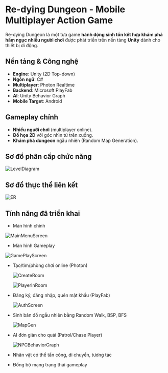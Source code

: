 # Re-dying Dungeon - Mobile Multiplayer Action Game

Re-dying Dungeon là một tựa game **hành động sinh tồn kết hợp khám phá hầm ngục nhiều người chơi** được phát triển trên nền tảng **Unity** dành cho thiết bị di động.

## Nền tảng & Công nghệ

- **Engine**: Unity (2D Top-down)
- **Ngôn ngữ**: C#
- **Multiplayer**: Photon Realtime
- **Backend**: Microsoft PlayFab
- **AI**: Unity Behavior Graph
- **Mobile Target**: Android

## Gameplay chính

- **Nhiều người chơi** (multiplayer online).
- **Đồ họa 2D** với góc nhìn từ trên xuống.
- **Khám phá dungeon** ngẫu nhiên (Random Map Generation).

## Sơ đồ phân cấp chức năng
![LevelDiagram](https://github.com/user-attachments/assets/fb555a3f-c5ae-40bf-951c-41e807f92c26)

## Sơ đồ thực thể liên kết

![ER](https://github.com/user-attachments/assets/1ee467ba-72a2-4557-8c6b-af23faf8067a)

## Tính năng đã triển khai
- Màn hình chính

![MainMenuScreen](https://github.com/user-attachments/assets/873ceb61-306c-451b-b263-e42cc863acc5)

- Màn hình Gameplay

![GamePlayScreen](https://github.com/user-attachments/assets/43daf88d-83b8-4af4-bf7c-21a8a42273e1)

- Tạo/tìm/phòng chơi online (Photon)

  ![CreateRoom](https://github.com/user-attachments/assets/783aaf50-7f3e-43fe-91e1-22d45a985ba9)

  ![PlayerInRoom](https://github.com/user-attachments/assets/b927ac70-1ba2-4069-a9ae-6402b1055fa1)

- Đăng ký, đăng nhập, quên mật khẩu (PlayFab)

  ![AuthScreen](https://github.com/user-attachments/assets/bc5712e0-1f67-48ed-a2fe-cb77dd9c6fac)

- Sinh bản đồ ngẫu nhiên bằng Random Walk, BSP, BFS

  ![MapGen](https://github.com/user-attachments/assets/f152fe1f-1d7b-4e03-b9c0-14a3b662a8fe)

- AI đơn giản cho quái (Patrol/Chase Player)

  ![NPCBehaviorGraph](https://github.com/user-attachments/assets/c6637ff8-6f2c-4e89-91c6-d72b50079c9b)

- Nhân vật có thể tấn công, di chuyển, tương tác
- Đồng bộ mạng trạng thái gameplay

